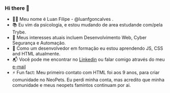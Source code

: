 ### Hi there 👋

<!--
**luanfgoncalves/luanfgoncalves** is a ✨ _special_ ✨ repository because its `README.md` (this file) appears on your GitHub profile.

Here are some ideas to get you started: 
-->

- 🙋‍♂️ Meu nome é Luan Filipe - @luanfgoncalves .
- 📚 Eu vim da psicologia, e estou mudando de area estudande com/pela Trybe.
- 💭 Meus interesses atuais incluem Desenvolvimento Web, Cyber Segurança e Automação.
- 🌱 Como um desenvolvedor em formação eu estou aprendendo JS, CSS and HTML atualmente.
- 📬 Você pode me encontrar no [Linkedin](https://www.linkedin.com/in/luanfgoncalves/) ou falar comigo através do meu [e-mail](https://luanfgoncalves@gmail.com)  
- ⚡ Fun fact: Meu primeiro contato com HTML foi aos 9 anos, para criar comunidade no NeoPets. Eu perdi minha conta, mas acredito que minha comunidade e meus neopets famintos continuam por ai.

<!-- programa ; programação ; desenvolvimento ; javascript ; php ; python ; Typescript ; C# ; C++ ; Linux ; Blade ; HCL ; Elixir ; Java ; xhtml ; sudo ; web3 ; web 3.0 ; Crypto ; development ; bilingual ; home office ; stackoverflow .
-->
